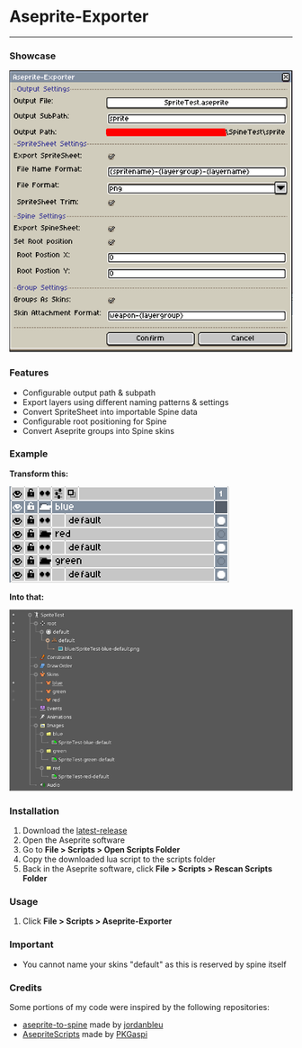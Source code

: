 # Aseprite-Exporter
---
### Showcase
![showcase](media/showcase-v2.png)

### Features
- Configurable output path & subpath
- Export layers using different naming patterns & settings
- Convert SpriteSheet into importable Spine data
- Configurable root positioning for Spine
- Convert Aseprite groups into Spine skins

### Example
**Transform this:**

![aseprite-example](media/aseprite-example.png)

**Into that:**

![spine-example](media/spine-example.png)

### Installation
1. Download the [latest-release](https://github.com/RampantDespair/Aseprite-Exporter/releases)
2. Open the Aseprite software
3. Go to **File > Scripts > Open Scripts Folder**
4. Copy the downloaded lua script to the scripts folder
5. Back in the Aseprite software, click **File > Scripts > Rescan Scripts Folder**

### Usage
1. Click **File > Scripts > Aseprite-Exporter**

### Important
- You cannot name your skins "default" as this is reserved by spine itself

### Credits
Some portions of my code were inspired by the following repositories:
- [aseprite-to-spine](https://github.com/jordanbleu/aseprite-to-spine) made by [jordanbleu](https://github.com/jordanbleu)
- [AsepriteScripts](https://github.com/PKGaspi/AsepriteScripts) made by [PKGaspi](https://github.com/PKGaspi)
